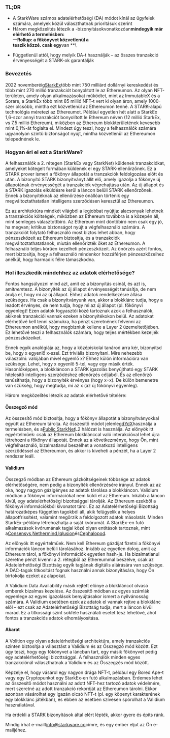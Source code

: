 ### TL;DR

* A StarkWare számos adatelérhetőségi (DA) módot kínál az ügyfelek számára, amelyek közül választhatnak prioritásuk szerint
* Három megközelítés létezik a -bizonyítások</strong>vonatkozóan**mindegyik már elérhető a termelésben:\
  —**Rollup**: a főkönyvet közvetlenül a\
  teszik közzé. csak egy**van **\
  </p></li>
* Függetlenül attól, hogy melyik DA-t használják – az összes tranzakció érvényességét a STARK-ok garantálják</ul>

### Bevezetés

2022 novemberéig[StarkEx](https://starkware.co/starkex/)több mint 750 milliárd dollárnyi kereskedést és több mint 270 millió tranzakciót bonyolított le az Ethereumon. Az olyan NFT-területen, amely olyan alkalmazásokat működtet, mint az ImmutableX és a Sorare, a StarkEx több mint 85 millió NFT-t vert ki olyan áron, amely 1000-szer olcsóbb, mintha ezt közvetlenül az Ethereumon tenné. A STARK-alapú technológia méretezi az Ethereumot. Például egyetlen hét alatt a StarkEx 1,6-szor annyi tranzakciót bonyolított le Ethereum néven (12 millió StarkEx, vs 7,5 millió Ethereum), miközben az Ethereum blokkterületének kevesebb mint 0,1%-át foglalta el. Mindezt úgy teszi, hogy a felhasználók számára ugyanolyan szintű biztonságot nyújt, mintha közvetlenül az Ethereumon telepednének le.

### Hogyan éri el ezt a StarkWare?

A felhasználók a 2. rétegen (StarkEx vagy StarkNet) küldenek tranzakciókat, amelyeket kötegelt formában küldenek el egy STARK-ellenőrzőnek. Ez a STARK prover ismeri a főkönyv állapotát a tranzakciók feldolgozása előtt és után. A bizonyító STARK bizonyítványt állít elő, amely igazolja a főkönyv új állapotának érvényességét a tranzakciók végrehajtása után. Az új állapot és a STARK igazolás elküldésre kerül a láncon belüli STARK ellenőrzőnek. Ennek a bizonyítéknak az ellenőrzése önállóan történik egy megváltoztathatatlan intelligens szerződésen keresztül az Ethereumon.

Ez az architektúra mindkét világból a legjobbat nyújtja: alacsonyak lehetnek a tranzakciós költségek, miközben az Ethereum továbbra is a közepén áll, mint semleges választottbíró. Az Ethereum mint döntőbíró nem csak egy jó, ha megvan; kritikus biztonságot nyújt a végfelhasználó számára. A tranzakciót folytató felhasználó most biztos lehet abban, hogy pénzeszközeit az Ethereum biztosítja, és a tranzakciók megváltoztathatatlanok, miután ellenőrizték őket az Ethereumon. A felhasználó teljes körűen kezelheti pénzeszközeit. Az önőrzés azért fontos, mert biztosítja, hogy a felhasználó mindenkor hozzáférjen pénzeszközeihez anélkül, hogy harmadik félre támaszkodna.

### Hol illeszkedik mindehhez az adatok elérhetősége?

Fontos hangsúlyozni mind azt, amit ez a bizonyítás csinál, és azt is, amit*nem*tesz. A bizonyíték az új állapot érvényességét tanúsítja, de nem árulja el, hogy mi az új állapot. Ehhez adatok rendelkezésre állása szükséges. Ha csak a bizonyítványunk van, akkor a blokklánc tudja, hogy a leadott érvényes, de nem tudja, hogy mi az új állapot (pl. főkönyvi egyenleg)! Ezen adatok fogyasztói közé tartoznak azok a felhasználók, akiknek tranzakciói vannak ezeken a bizonyítékokon belül. Az adatokat elérhetővé kell tenni számukra, ha pénzt szeretnének felvenni az Ethereumon anélkül, hogy megbízniuk kellene a Layer 2 üzemeltetőjében. Ez lehetővé teszi a felhasználók számára, hogy teljes mértékben kezeljék pénzeszközeiket.

Ennek egyik analógiája az, hogy a középiskolai tanárod arra kér, bizonyítsd be, hogy x egyenlő x-szel. Ezt triviális bizonyítani. Mire nehezebb válaszolni: valójában mivel egyenlő x? Ehhez külön információra van szüksége. Lehet, hogy x egyenlő 5-tel, vagy egy másik érték. Hasonlóképpen, a blokkláncon a STARK igazolás benyújtható egy STARK hitelesítő intelligens szerződéshez ellenőrzés céljából. És az ellenőrző tanúsíthatja, hogy a bizonyíték érvényes (hogy x=x). De külön bemenetre van szükség, hogy megtudja, mi az x (az új főkönyvi egyenleg).

Három megközelítés létezik az adatok elérhetővé tételére:

#### Összegző mód

Az összesítő mód biztosítja, hogy a főkönyv állapotát a bizonyítványokkal együtt az Ethereum tárolja. Az összesítő módot jelenleg[dYdX](https://dydx.exchange/)használja a termelésben, és a[Public StarkNet](http://starknet.io/)L2 hálózat is használja. Az előnyök itt egyértelműek: csak az Ethereum blokklánccal való interakcióval lehet újra létrehozni a főkönyv állapotát. Ennek az a következménye, hogy Ön, mint végfelhasználó, bizalmatlanul beszélhet a vonatkozó intelligens szerződéssel az Ethereumon, és akkor is kiveheti a pénzét, ha a Layer 2 rendszer leáll.

#### Validium

Összegző módban az Ethereum gázköltségeinek többsége az adatok elérhetőségére, nem pedig a bizonyíték ellenőrzésére irányul. Ennek az az oka, hogy nagyon gázigényes az adatok tárolása a blokkláncon. Validium módban a főkönyvi információkat nem küldi el az Ethereum. Inkább a láncon kívül, egy adatelérhetőségi bizottsággal tárolják. Az Ethereum ezekből a főkönyvi információkból kivonatot tárol. Ez az Adatelérhetőségi Bizottság határozatképes független tagokból áll, akik felügyelik a helyes állapotfrissítést, valamint megőrzik a feldolgozott adatok másolatát. Minden StarkEx-példány létrehozhatja a saját kvórumát. A StarkEx-en futó alkalmazások kvórumának tagjai közé olyan entitások tartoznak, mint a[Consensys](https://consensys.net/),[Nethermind](https://nethermind.io/),[Iqlusion](https://iqlusion.io/)és[Cephalopod](https://cephalopod.equipment/).

Az előnyök itt egyértelműek. Nem kell Ethereum gázdíjat fizetni a főkönyvi információk láncon belüli tárolásához. Inkább az egyetlen dolog, amit az Ethereum tárol, a főkönyvi információk egyetlen hash-je. Ha bizalmatlanul szeretne pénzt kivenni a 2. rétegből az Ethereummal beszélve, csak az Adatelérhetőségi Bizottság egyik tagjának digitális aláírására van szüksége. A DAC-tagok titkosítást fognak használni annak bizonyítására, hogy Ön birtokolja ezeket az alapokat.

A Validium Data Availability másik rejtett előnye a blokkláncot olvasó emberek bizalmas kezelése. Az összesítő módban az egyes számlák egyenlege az egyes igazolások benyújtásakor ismert a nyilvánosság számára. A Validium esetében ezek az adatok el vannak rejtve a blokklánc elől – ezt csak az Adatelérhetőségi Bizottság tudja, mert a láncon kívül marad. Ez a titkossági szint sokféle használati esetet tesz lehetővé, ahol fontos a tranzakciós adatok elhomályosítása.

#### Akarat

A Volition egy olyan adatelérhetőségi architektúra, amely tranzakciós szinten biztosítja a választást a Validium és az Összegző mód között. Ezt úgy teszi, hogy egy főkönyvet a láncban tart, egy másik főkönyvet pedig egy adatelérhetőségi bizottsággal. A felhasználók minden egyes tranzakciónál választhatnak a Validium és az Összegzés mód között.

Képzelje el, hogy vásárol egy nagyon drága NFT-t, például egy Bored Ape-t vagy egy Cryptopunkot egy StarkEx-en futó alkalmazásban. Érdemes lehet az összesítő módot használni az adott NFT-hez tartozó adatok védelmére, mert szeretné az adott tranzakció rekordját az Ethereumon tárolni. Ekkor azonban vásárolhat egy igazán olcsó NFT-t (pl. egy köpenyt karakterének egy blokklánc játékban), és ebben az esetben szívesen spórolhat a Validium használatával.

Ha érdekli a STARK bizonyítások által elért lépték, akkor gyere és építs ránk.



Mindig írhat e-mailt[info@starkware.co](mailto:info@starkware.co)címre, és egy ember eljut az Ön e-mailjéhez.